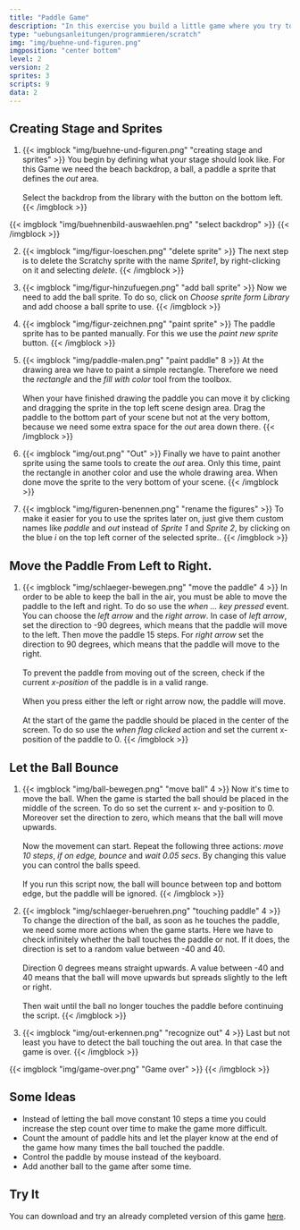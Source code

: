 ```yaml
---
title: "Paddle Game"
description: "In this exercise you build a little game where you try to prevent a ball from falling down with a paddle you can move from left to right."
type: "uebungsanleitungen/programmieren/scratch"
img: "img/buehne-und-figuren.png"
imgposition: "center bottom"
level: 2
version: 2
sprites: 3
scripts: 9
data: 2
---
```


## Creating Stage and Sprites

1. {{< imgblock "img/buehne-und-figuren.png" "creating stage and sprites" >}}
You begin by defining what your stage should look like. For this Game we need the beach backdrop, a ball, a paddle a sprite that defines the *out* area.<br/><br/>
Select the backdrop from the library with the button on the bottom left.
{{< /imgblock >}}

{{< imgblock "img/buehnenbild-auswaehlen.png" "select backdrop" >}}
{{< /imgblock >}}

2. {{< imgblock "img/figur-loeschen.png" "delete sprite" >}}
The next step is to delete the Scratchy sprite with the name *Sprite1*, by right-clicking on it and selecting *delete*.
{{< /imgblock >}}

3. {{< imgblock "img/figur-hinzufuegen.png" "add ball sprite" >}}
Now we need to add the ball sprite. To do so, click on *Choose sprite form Library* and add choose a ball sprite to use.
{{< /imgblock >}}

4. {{< imgblock "img/figur-zeichnen.png" "paint sprite" >}}
The paddle sprite has to be panted manually. For this we use the *paint new sprite* button.
{{< /imgblock >}}

5. {{< imgblock "img/paddle-malen.png" "paint paddle" 8 >}}
At the drawing area we have to paint a simple rectangle. Therefore we need the *rectangle* and the *fill with color* tool from the toolbox.<br/><br/>
When your have finished drawing the paddle you can move it by clicking and dragging the sprite in the top left scene design area. Drag the paddle to the bottom part of your scene but not at the very bottom, because we need some extra space for the *out* area down there.
{{< /imgblock >}}

6. {{< imgblock "img/out.png" "Out" >}}
Finally we have to paint another sprite using the same tools to create the *out* area. Only this time, paint the rectangle in another color and use the whole drawing area. When done move the sprite to the very bottom of your scene.
{{< /imgblock >}}

7. {{< imgblock "img/figuren-benennen.png" "rename the figures" >}}
To make it easier for you to use the sprites later on, just give them custom names like *paddle* and *out* instead of *Sprite 1* and *Sprite 2*, by clicking on the blue *i* on the top left corner of the selected sprite..
{{< /imgblock >}}

## Move the Paddle From Left to Right.

1. {{< imgblock "img/schlaeger-bewegen.png" "move the paddle" 4 >}}
In order to be able to keep the ball in the air, you must be able to move the paddle to the left and right.
To do so use the *when ... key pressed* event. You can choose the *left arrow* and the *right arrow*.
In case of *left arrow*, set the direction to -90 degrees, which means that the paddle will move to the left. Then move the paddle 15 steps.
For *right arrow* set the direction to 90 degrees, which means that the paddle will move to the right. <br/><br/>
To prevent the paddle from moving out of the screen, check if the current *x-position* of the paddle is in a valid range. <br/><br/>
When you press either the left or right arrow now, the paddle will move. <br/><br/>
At the start of the game the paddle should be placed in the center of the screen. To do so use the *when flag clicked* action and set the current x-position of the paddle to 0.
{{< /imgblock >}}

## Let the Ball Bounce

1. {{< imgblock "img/ball-bewegen.png" "move ball" 4 >}}
Now it's time to move the ball. When the game is started the ball should be placed in the middle of the screen. To do so set the current x- and y-position to 0. Moreover set the direction to zero, which means that the ball will move upwards. <br/><br/>
Now the movement can start. Repeat the following three actions: *move 10 steps*, *if on edge, bounce* and *wait 0.05 secs*. 
By changing this value you can control the balls speed. <br/><br/>
If you run this script now, the ball will bounce between top and bottom edge, but the paddle will be ignored.
{{< /imgblock >}}

2. {{< imgblock "img/schlaeger-beruehren.png" "touching paddle" 4 >}}
To change the direction of the ball, as soon as he touches the paddle, we need some more actions when the game starts. 
Here we have to check infinitely whether the ball touches the paddle or not. If it does, the direction is set to a random value between -40 and 40. <br/><br/>
Direction 0 degrees means straight upwards. A value between -40 and 40 means that the ball will move upwards but spreads slightly to the left or right. <br/><br/>
Then wait until the ball no longer touches the paddle before continuing the script. 
{{< /imgblock >}}

3. {{< imgblock "img/out-erkennen.png" "recognize out" 4 >}}
Last but not least you have to detect the ball touching the out area. In that case the game is over.
{{< /imgblock >}}

{{< imgblock "img/game-over.png" "Game over" >}}
{{< /imgblock >}}

## Some Ideas

* Instead of letting the ball move constant 10 steps a time you could increase the step count over time to make the game more difficult.
* Count the amount of paddle hits and let the player know at the end of the game how many times the ball touched the paddle.
* Control the paddle by mouse instead of the keyboard.
* Add another ball to the game after some time. 

## Try It

You can download and try an already completed version of this game [here](scratch-paddle-game.sb2).